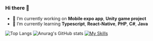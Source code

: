 ### Hi there 👋

- 🔭 I’m currently working on **Mobile expo app**, **Unity game project**
- 🌱 I’m currently learning **Typescript**, **React-Native**, **PHP**, **C#**, **Java**

![Top Langs](https://github-readme-stats.vercel.app/api/top-langs/?username=niebieskiczlowiek&size_weight=0.5&count_weight=0.5&theme=cobalt&layout=compact)
![Anurag's GitHub stats](https://github-readme-stats.vercel.app/api?username=niebieskiczlowiek&show_icons=true&theme=cobalt)
[![My Skills](https://skillicons.dev/icons?i=css,html,react,docker,figma,git,java,js,linux,notion,nodejs,php,py,ts,vscode,flutter)](https://skillicons.dev)

